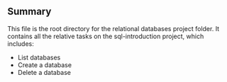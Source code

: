 ## Summary

This file is the root directory for the relational databases project folder. It contains all the relative tasks on the sql-introduction project, which includes:

* List databases
* Create a database
* Delete a database